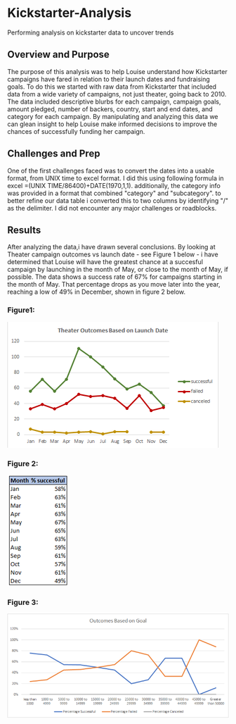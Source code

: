 # Kickstarter-Analysis
Performing analysis on kickstarter data to uncover trends

## Overview and Purpose
The purpose of this analysis was to help Louise understand how Kickstarter campaigns have fared in relation to their launch dates and fundraising goals. To do this we started with raw data from Kickstarter that included data from a wide variety of campaigns, not just theater, going back to 2010. The data included descriptive blurbs for each campaign, campaign goals, amount pledged, number of backers, country, start and end dates, and category for each campaign. By manipulating and analyzing this data we can glean insight to help Louise make informed decisions to improve the chances of successfully funding her campaign. 

## Challenges and Prep
One of the first challenges faced was to convert the dates into a usable format, from UNIX time to excel format. I did this using following formula in excel  =(UNIX TIME/86400)+DATE(1970,1,1). additionally, the category info was provided in a format that combined "category" and "subcategory".  to better refine our data table i converted this to two columns by identifying "/" as the delimiter. I did not encounter any major challenges or roadblocks. 

## Results 

After analyzing the data,i have drawn several conclusions. 
By looking at Theater campaign outcomes vs launch date - see Figure 1 below - i have determined that Louise will have the greatest chance at a succesful campaign by launching in the month of May, or close to the month of May, if possible. The data shows a success rate of 67% for campaigns starting in the month of May. That percentage drops as you move later into the year, reaching a low of 49% in December, shown in figure 2 below.

### Figure1:
![](Resources/Theater_Outcomes_vs_Launch.png)

### Figure 2:
![](Resources/Success_Rate_Month.png)

### Figure 3:
![](Resources/Outcomes_vs_Goals.png)
